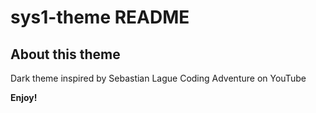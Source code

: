 # sys1-theme README

## About this theme

Dark theme inspired by Sebastian Lague Coding Adventure on YouTube

**Enjoy!**
